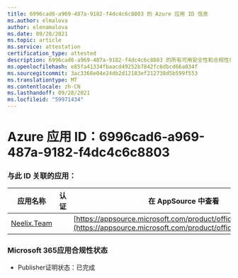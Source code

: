 ```yaml
---
title: 6996cad6-a969-487a-9182-f4dc4c6c8803 的 Azure 应用 ID 信息
ms.author: elmalova
author: elenamalova
ms.date: 09/28/2021
ms.topic: article
ms.service: attestation
certification_type: attested
description: 6996cad6-a969-487a-9182-f4dc4c6c8803 的所有可用安全性和合规性信息。
ms.openlocfilehash: e85fa41334fbaacd49252b7842fc6dbcd66a034f
ms.sourcegitcommit: 3ac3366e04e24db2d12183ef212738d5b599f553
ms.translationtype: MT
ms.contentlocale: zh-CN
ms.lasthandoff: 09/28/2021
ms.locfileid: "59971434"
---
```

# <a name="azure-app-id-6996cad6-a969-487a-9182-f4dc4c6c8803"></a>Azure 应用 ID：6996cad6-a969-487a-9182-f4dc4c6c8803


### <a name="apps-associated-with-this-id"></a>与此 ID 关联的应用：
| **应用名称** | **认证** | **在 AppSource 中查看** |
|--------------|---------------|-----------------------|
| [Neelix.Team](https://docs.microsoft.com/microsoft-365-app-certification/forward/WA200003047) |  | [https://appsource.microsoft.com/product/office/WA200003047](https://appsource.microsoft.com/product/office/WA200003047) |

### <a name="microsoft-365-app-compliance-status"></a>Microsoft 365应用合规性状态
- Publisher证明状态：已完成

